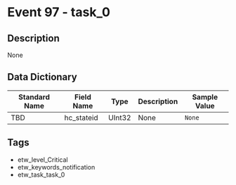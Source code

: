 # Event 97 - task_0

## Description
None

## Data Dictionary
|Standard Name|Field Name|Type|Description|Sample Value|
|---|---|---|---|---|
|TBD|hc_stateid|UInt32|None|`None`|

## Tags
* etw_level_Critical
* etw_keywords_notification
* etw_task_task_0